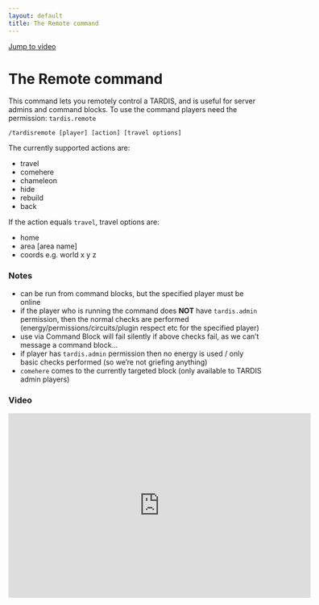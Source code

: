```yaml
---
layout: default
title: The Remote command
---
```


[Jump to video](#video)

# The Remote command

This command lets you remotely control a TARDIS, and is useful for server admins and command blocks. To use the command
players need the permission: `tardis.remote`

    /tardisremote [player] [action] [travel options]

The currently supported actions are:

- travel
- comehere
- chameleon
- hide
- rebuild
- back

If the action equals `travel`, travel options are:

- home
- area [area name]
- coords e.g. world x y z

### Notes

- can be run from command blocks, but the specified player must be online
- if the player who is running the command does **NOT** have `tardis.admin` permission, then the normal checks are
  performed (energy/permissions/circuits/plugin respect etc for the specified player)
- use via Command Block will fail silently if above checks fail, as we can’t message a command block...
- if player has `tardis.admin` permission then no energy is used / only basic checks performed (so we’re not griefing
  anything)
- `comehere` comes to the currently targeted block (only available to TARDIS admin players)

### Video

<iframe width="600" height="366" src="https://www.youtube.com/embed/VypqSYls1QM0" frameborder="0" allowfullscreen></iframe>
